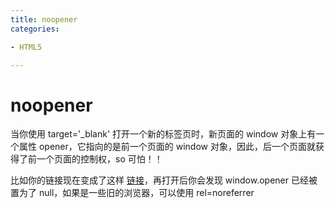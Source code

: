 ```yaml
---
title: noopener
categories: 

- HTML5

---
```


# noopener

当你使用 target='_blank' 打开一个新的标签页时，新页面的 window 对象上有一个属性 opener，它指向的是前一个页面的 window 对象，因此，后一个页面就获得了前一个页面的控制权，so 可怕！！


比如你的链接现在变成了这样 <a href='/index' rel=noopener>链接<a/>，再打开后你会发现 window.opener 已经被置为了 null，如果是一些旧的浏览器，可以使用 rel=noreferrer